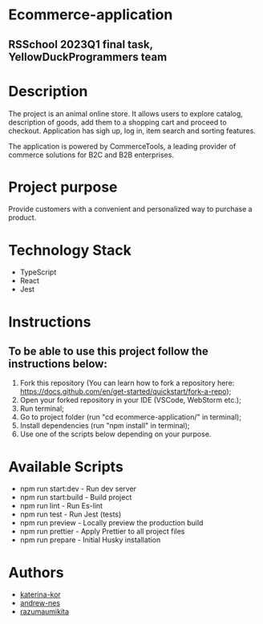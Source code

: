 # Ecommerce-application
## RSSchool 2023Q1 final task, YellowDuckProgrammers team

# Description
The project is an animal online store. It allows users to explore catalog, description of goods, add them to a shopping cart and proceed to checkout. 
Application has sigh up, log in, item search and sorting features.

The application is powered by CommerceTools, a leading provider of commerce solutions for B2C and B2B enterprises.

# Project  purpose

Provide customers with a convenient and personalized way to purchase a product.

# Technology Stack
* TypeScript
* React
* Jest

# Instructions
## To be able to use this project follow the instructions below:
1. Fork this repository (You can learn how to fork a repository here: https://docs.github.com/en/get-started/quickstart/fork-a-repo);
2. Open your forked repository in your IDE (VSCode, WebStorm etc.);
3. Run terminal;
4. Go to project folder (run "cd ecommerce-application/" in terminal);
5. Install dependencies (run "npm install" in terminal);
6. Use one of the scripts below depending on your purpose.

# Available Scripts
 * npm run start:dev - Run dev server
 * npm run start:build - Build project
 * npm run lint - Run Es-lint
 * npm run test - Run Jest (tests)
 * npm run preview - Locally preview the production build
 * npm run prettier - Apply Prettier to all project files
 * npm run prepare - Initial Husky installation
    
# Authors
* [katerina-kor](https://github.com/katerina-kor)
* [andrew-nes](https://github.com/andrew-nes)
* [razumaumikita](https://github.com/razumaumikita)
